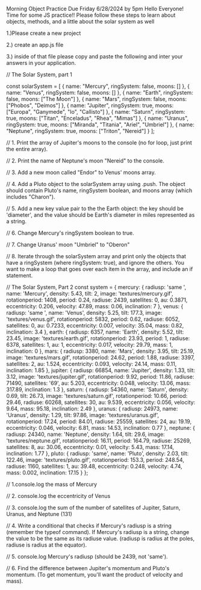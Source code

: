 Morning Object Practice
Due Friday 6/28/2024 by 5pm
Hello Everyone! Time for some JS practice!!
Please follow these steps to learn about objects, methods, and a little about the solar system as well

 

1.)Please create a new project

2.) create an app.js file

3.) inside of that file please copy and paste the following and inter your answers in your application. 

 

// The Solar System, part 1
 

const solarSystem = [
{ name: "Mercury", ringSystem: false, moons: [] },
{ name: "Venus", ringSystem: false, moons: [] },
{ name: "Earth", ringSystem: false, moons: ["The Moon"] },
{ name: "Mars", ringSystem: false, moons: ["Phobos", "Deimos"] },
{ name: "Jupiter", ringSystem: true, moons: ["Europa", "Ganymede", "Io", "Callisto"] },
{ name: "Saturn", ringSystem: true, moons: ["Titan", "Enceladus", "Rhea", "Mimas"] },
{ name: "Uranus", ringSystem: true, moons: ["Miranda", "Titania", "Ariel", "Umbriel"] },
{ name: "Neptune", ringSystem: true, moons: ["Triton", "Nereid"] }
];
 

// 1. Print the array of Jupiter's moons to the console (no for loop, just print the entire array).



// 2. Print the name of Neptune's moon "Nereid" to the console.



// 3. Add a new moon called "Endor" to Venus' moons array.



// 4. Add a Pluto object to the solarSystem array using .push. The object should contain Pluto's name, ringSystem boolean, and moons array (which includes "Charon").




// 5. Add a new key value pair to the the Earth object: the key should be 'diameter', and the value should be Earth's diameter in miles represented as a string.




// 6. Change Mercury's ringSystem boolean to true.




// 7. Change Uranus' moon "Umbriel" to "Oberon"



// 8. Iterate through the solarSystem array and print only the objects that have a ringSystem (where ringSystem: true), and ignore the others. You want to make a loop that goes over each item in the array, and include an if statement.
 

// The Solar System, Part 2
const system = {
mercury:
{
radiusp: 'same ',
name: 'Mercury',
density: 5.43,
tilt: 2,
image: 'textures/mercury.gif',
rotationperiod: 1408,
period: 0.24,
radiuse: 2439,
satellites: 0,
au: 0.3871,
eccentricity: 0.206,
velocity: 47.89,
mass: 0.06,
inclination: 7
},
venus:
{
radiusp: 'same ',
name: 'Venus',
density: 5.25,
tilt: 177.3,
image: 'textures/venus.gif',
rotationperiod: 5832,
period: 0.62,
radiuse: 6052,
satellites: 0,
au: 0.7233,
eccentricity: 0.007,
velocity: 35.04,
mass: 0.82,
inclination: 3.4
},
earth:
{
radiusp: 6357,
name: 'Earth',
density: 5.52,
tilt: 23.45,
image: 'textures/earth.gif',
rotationperiod: 23.93,
period: 1,
radiuse: 6378,
satellites: 1,
au: 1,
eccentricity: 0.017,
velocity: 29.79,
mass: 1,
inclination: 0
},
mars:
{
radiusp: 3380,
name: 'Mars',
density: 3.95,
tilt: 25.19,
image: 'textures/mars.gif',
rotationperiod: 24.62,
period: 1.88,
radiuse: 3397,
satellites: 2,
au: 1.524,
eccentricity: 0.093,
velocity: 24.14,
mass: 0.11,
inclination: 1.85
},
jupiter:
{
radiusp: 66854,
name: 'Jupiter',
density: 1.33,
tilt: 3.12,
image: 'textures/jupiter.gif',
rotationperiod: 9.92,
period: 11.86,
radiuse: 71490,
satellites: '69',
au: 5.203,
eccentricity: 0.048,
velocity: 13.06,
mass: 317.89,
inclination: 1.3
},
saturn:
{
radiusp: 54360,
name: 'Saturn',
density: 0.69,
tilt: 26.73,
image: 'textures/saturn.gif',
rotationperiod: 10.66,
period: 29.46,
radiuse: 60268,
satellites: 30,
au: 9.539,
eccentricity: 0.056,
velocity: 9.64,
mass: 95.18,
inclination: 2.49
},
uranus:
{
radiusp: 24973,
name: 'Uranus',
density: 1.29,
tilt: 97.86,
image: 'textures/uranus.gif',
rotationperiod: 17.24,
period: 84.01,
radiuse: 25559,
satellites: 24,
au: 19.19,
eccentricity: 0.046,
velocity: 6.81,
mass: 14.53,
inclination: 0.77
},
neptune:
{
radiusp: 24340,
name: 'Neptune',
density: 1.64,
tilt: 29.6,
image: 'textures/neptune.gif',
rotationperiod: 16.11,
period: 164.79,
radiuse: 25269,
satellites: 8,
au: 30.06,
eccentricity: 0.01,
velocity: 5.43,
mass: 17.14,
inclination: 1.77
},
pluto:
{
radiusp: 'same',
name: 'Pluto',
density: 2.03,
tilt: 122.46,
image: 'textures/pluto.gif',
rotationperiod: 153.3,
period: 248.54,
radiuse: 1160,
satellites: 1,
au: 39.48,
eccentricity: 0.248,
velocity: 4.74,
mass: 0.002,
inclination: 17.15
}
};



// 1.console.log the mass of Mercury
 

// 2. console.log the eccentricity of Venus
 

// 3. console.log the sum of the number of satellites of Jupiter, Saturn, Uranus, and Neptune (131)



// 4. Write a conditional that checks if Mercury's radiusp is a string (remember the typeof command). If Mercury's radiusp is a string, change the value to be the same as its radiuse value. (radiusp is radius at the poles, radiuse is radius at the equator).




// 5. console.log Mercury's radiusp (should be 2439, not 'same').
 

// 6. Find the difference between Jupiter's momentum and Pluto's momentum. (To get momentum, you'll want the product of velocity and mass).

